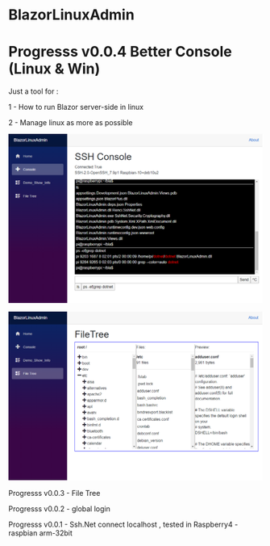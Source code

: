 # BlazorLinuxAdmin


# Progresss v0.0.4 Better Console (Linux & Win)

Just a tool for :

1 - How to run Blazor server-side in linux 

2 - Manage linux as more as possible

![Screenshot](https://github.com/BlazorPlus/BlazorLinuxAdmin/raw/master/BlazorLinuxAdmin.png)

![Screenshot](https://github.com/BlazorPlus/BlazorLinuxAdmin/raw/master/BlazorLinuxAdmin-FileTree.png)


Progresss v0.0.3 - File Tree

Progresss v0.0.2 - global login 

Progresss v0.0.1 - Ssh.Net connect localhost , tested in Raspberry4 - raspbian arm-32bit